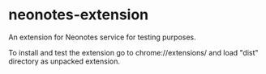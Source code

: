 # neonotes-extension
 An extension for Neonotes service for testing purposes.

To install and test the extension go to chrome://extensions/ and load "dist" directory as unpacked extension.
